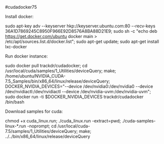 #cudadocker75

Install docker:

sudo apt-key adv --keyserver hkp://keyserver.ubuntu.com:80 --recv-keys 36A1D7869245C8950F966E92D8576A8BA88D21E9; sudo sh -c "echo deb https://get.docker.com/ubuntu docker main > /etc/apt/sources.list.d/docker.list"; sudo apt-get update; sudo apt-get install lxc-docker

Run docker instance:

sudo docker pull trackdr/cudadocker; cd /usr/local/cuda/samples/1_Utilities/deviceQuery; make; /home/ubuntu/NVIDIA_CUDA-7.5_Samples/bin/x86_64/linux/release/deviceQuery; DOCKER_NVIDIA_DEVICES="--device /dev/nvidia0:/dev/nvidia0 --device /dev/nvidiactl:/dev/nvidiactl --device /dev/nvidia-uvm:/dev/nvidia-uvm"; sudo docker run -ti $DOCKER_NVIDIA_DEVICES trackdr/cudadocker /bin/bash

Download samples for cuda:

chmod +x cuda_linux.run; ./cuda_linux.run -extract=pwd; ./cuda-samples-linux-*.run -noprompt; cd /usr/local/cuda-7.5/samples/1_Utilities/deviceQuery; make; ../../bin/x86_64/linux/release/deviceQuery

